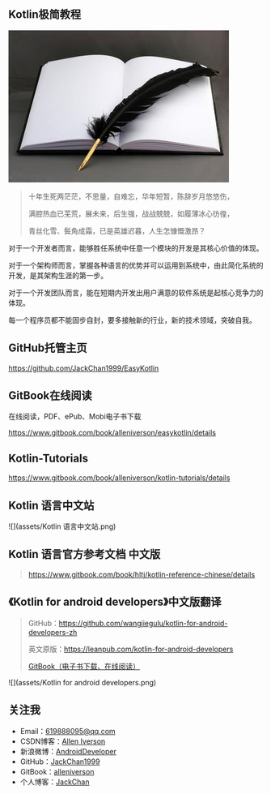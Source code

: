 ## Kotlin极简教程

![](assets/note.jpg)

> 十年生死两茫茫，不思量，自难忘，华年短暂，陈辞岁月悠悠伤，
>
> 满腔热血已芜荒，展未来，后生强，战战兢兢，如履薄冰心彷徨，
>
> 青丝化雪、鬓角成霜，已是英雄迟暮，人生怎慷慨激昂？

对于一个开发者而言，能够胜任系统中任意一个模块的开发是其核心价值的体现。

对于一个架构师而言，掌握各种语言的优势并可以运用到系统中，由此简化系统的开发，是其架构生涯的第一步。

对于一个开发团队而言，能在短期内开发出用户满意的软件系统是起核心竞争力的体现。

每一个程序员都不能固步自封，要多接触新的行业，新的技术领域，突破自我。

## GitHub托管主页

https://github.com/JackChan1999/EasyKotlin

## GitBook在线阅读

在线阅读，PDF、ePub、Mobi电子书下载

https://www.gitbook.com/book/alleniverson/easykotlin/details

## Kotlin-Tutorials

https://www.gitbook.com/book/alleniverson/kotlin-tutorials/details

## Kotlin 语言中文站

![](assets/Kotlin 语言中文站.png)

## Kotlin 语言官方参考文档 中文版

> https://www.gitbook.com/book/hltj/kotlin-reference-chinese/details

## 《Kotlin for android developers》中文版翻译

> GitHub：https://github.com/wangjiegulu/kotlin-for-android-developers-zh
>
> 英文原版：https://leanpub.com/kotlin-for-android-developers
>
> [GitBook（电子书下载、在线阅读）](https://www.gitbook.com/book/alleniverson/kotlin-for-android-developers/details)

![](assets/Kotlin for android developers.png)

## 关注我

- Email：<619888095@qq.com>
- CSDN博客：[Allen Iverson](http://blog.csdn.net/axi295309066)
- 新浪微博：[AndroidDeveloper](http://weibo.com/u/1848214604?topnav=1&wvr=6&topsug=1&is_all=1)
- GitHub：[JackChan1999](https://github.com/JackChan1999)
- GitBook：[alleniverson](https://www.gitbook.com/@alleniverson)
- 个人博客：[JackChan](https://jackchan1999.github.io/)
